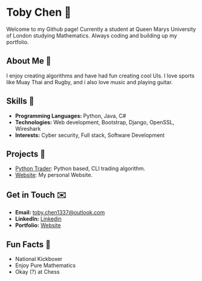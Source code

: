 # Toby Chen 👋

Welcome to my Github page! Currently a student at Queen Marys University of London studying Mathematics. Always coding and building up my portfolio.

## About Me 🙋

I enjoy creating algorithms and have had fun creating cool UIs. I love sports like Muay Thai and Rugby, and i also love music and playing guitar.

## Skills 🤹

- **Programming Languages:** Python, Java, C#
- **Technologies:** Web development, Bootstrap, Django, OpenSSL, Wireshark
- **Interests:** Cyber security, Full stack, Software Development

## Projects 🚧

- [Python Trader](https://github.com/ToadBoyChen/Trader): Python based, CLI trading algorithm.
- [Website](https://github.com/ToadBoyChen/ToadBoyChen.github.io): My personal Website.

## Get in Touch ✉️

- **Email:** toby.chen1337@outlook.com
- **LinkedIn:** [Linkedin](https://www.linkedin.com/in/toby-chen-167519298/)
- **Portfolio:** [Website](https://toadboychen.github.io)

## Fun Facts 👻

- National Kickboxer
- Enjoy Pure Mathematics
- Okay (?) at Chess
